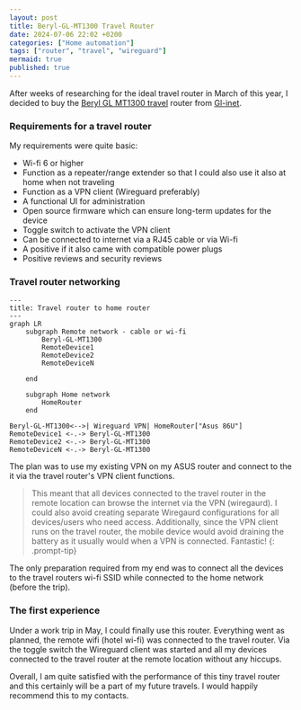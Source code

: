 ```yaml
---
layout: post
title: Beryl-GL-MT1300 Travel Router
date: 2024-07-06 22:02 +0200
categories: ["Home automation"]
tags: ["router", "travel", "wireguard"]
mermaid: true
published: true
---
```


After weeks of researching for the ideal travel router in March of this year, I decided to buy the [Beryl GL MT1300 travel](https://www.gl-inet.com/products/gl-mt1300/) router from [Gl-inet](https://www.gl-inet.com/). 

### Requirements for a travel router 
My requirements were quite basic:
* Wi-fi 6 or higher
* Function as a repeater/range extender so that I could also use it also at home when not traveling
* Function as a VPN client (Wireguard preferably)
* A functional UI for administration
* Open source firmware which can ensure long-term updates for the device
* Toggle switch to activate the VPN client
* Can be connected to internet via a RJ45 cable or via Wi-fi 
* A positive if it also came with compatible power plugs
* Positive reviews and security reviews 

### Travel router networking 
```mermaid
---
title: Travel router to home router
---
graph LR
    subgraph Remote network - cable or wi-fi
        Beryl-GL-MT1300
        RemoteDevice1 
        RemoteDevice2 
        RemoteDeviceN

    end

    subgraph Home network
        HomeRouter
    end

Beryl-GL-MT1300<-->| Wireguard VPN| HomeRouter["Asus 86U"]
RemoteDevice1 <-.-> Beryl-GL-MT1300 
RemoteDevice2 <-.-> Beryl-GL-MT1300 
RemoteDeviceN <-.-> Beryl-GL-MT1300 

```

The plan was to use my existing VPN on my ASUS router and connect to the it via the travel router's VPN client functions. 


>This meant that all devices connected to the travel router in the remote location can browse the internet via the VPN (wiregaurd). I could also avoid creating separate Wiregaurd configurations for all devices/users who need access. Additionally, since the VPN client runs on the travel router, the mobile device would avoid draining the battery as it usually would when a VPN is connected. 
Fantastic!
{: .prompt-tip}


 

The only preparation required from my end was to connect all the devices to the travel routers wi-fi SSID while connected to the home network (before the trip). 

### The first experience  
Under a work trip in May, I could finally use this router. Everything went as planned, the remote wifi (hotel wi-fi) was connected to the travel router. Via the toggle switch the Wireguard client was started and all my devices connected to the travel router at the remote location without any hiccups.

Overall, I am quite satisfied with the performance of this tiny travel router and this certainly will be a part of my future travels. I would happily recommend this to my contacts. 